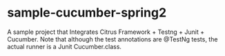 # sample-cucumber-spring2
A sample project that Integrates Citrus Framework + Testng + Junit + Cucumber. Note that although the test annotations are @TestNg tests, the actual runner is a Junit Cucumber.class.
